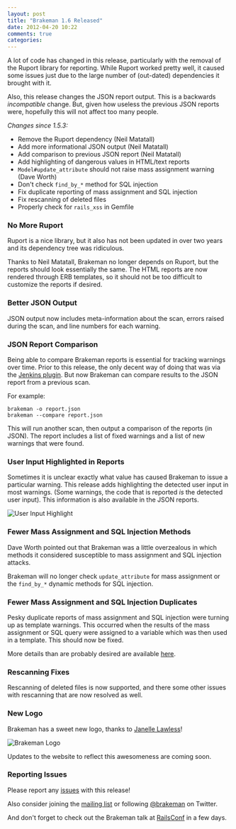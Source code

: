 ```yaml
---
layout: post
title: "Brakeman 1.6 Released"
date: 2012-04-20 10:22
comments: true
categories: 
---
```



A lot of code has changed in this release, particularly with the removal of the Ruport library for reporting. While Ruport worked pretty well, it caused some issues just due to the large number of (out-dated) dependencies it brought with it. 

Also, this release changes the JSON report output. This is a backwards *incompatible* change. But, given how useless the previous JSON reports were, hopefully this will not affect too many people.

_Changes since 1.5.3:_

 * Remove the Ruport dependency (Neil Matatall)
 * Add more informational JSON output (Neil Matatall)
 * Add comparison to previous JSON report (Neil Matatall)
 * Add highlighting of dangerous values in HTML/text reports
 * `Model#update_attribute` should not raise mass assignment warning (Dave Worth)
 * Don't check `find_by_*` method for SQL injection
 * Fix duplicate reporting of mass assignment and SQL injection
 * Fix rescanning of deleted files
 * Properly check for `rails_xss` in Gemfile


### No More Ruport

Ruport is a nice library, but it also has not been updated in over two years and its dependency tree was ridiculous. 

Thanks to Neil Matatall, Brakeman no longer depends on Ruport, but the reports should look essentially the same. The HTML reports are now rendered through ERB templates, so it should not be too difficult to customize the reports if desired.

### Better JSON Output

JSON output now includes meta-information about the scan, errors raised during the scan, and line numbers for each warning.

### JSON Report Comparison

Being able to compare Brakeman reports is essential for tracking warnings over time. Prior to this release, the only decent way of doing that was via the [Jenkins plugin](http://brakemanscanner.org/docs/jenkins/). But now Brakeman can compare results to the JSON report from a previous scan.

For example:

    brakeman -o report.json
    brakeman --compare report.json

This will run another scan, then output a comparison of the reports (in JSON). The report includes a list of fixed warnings and a list of new warnings that were found.

### User Input Highlighted in Reports

Sometimes it is unclear exactly what value has caused Brakeman to issue a particular warning. This release adds highlighting the detected user input in most warnings. (Some warnings, the code that is reported *is* the detected user input). This information is also available in the JSON reports.

![User Input Highlight](/images/user_input_highlight.png "Example of User Input Highlighting")

### Fewer Mass Assignment and SQL Injection Methods

Dave Worth pointed out that Brakeman was a little overzealous in which methods it considered susceptible to mass assignment and SQL injection attacks.

Brakeman will no longer check `update_attribute` for mass assignment or the `find_by_*` dynamic methods for SQL injection.

### Fewer Mass Assignment and SQL Injection Duplicates

Pesky duplicate reports of mass assignment and SQL injection were turning up as template warnings. This occurred when the results of the mass assignment or SQL query were assigned to a variable which was then used in a template. This should now be fixed.

More details than are probably desired are available [here](https://github.com/presidentbeef/brakeman/pull/82).

### Rescanning Fixes

Rescanning of deleted files is now supported, and there some other issues with rescanning that are now resolved as well.

### New Logo

Brakeman has a sweet new logo, thanks to [Janelle Lawless](http://janellelawless.com/)!

![Brakeman Logo](/images/logo_medium.png)

Updates to the website to reflect this awesomeness are coming soon.

### Reporting Issues

Please report any [issues](https://github.com/presidentbeef/brakeman/issues) with this release!

Also consider joining the [mailing list](http://brakemanscanner.org/contact/) or following [@brakeman](https://twitter.com/brakeman) on Twitter.

And don't forget to check out the Brakeman talk at [RailsConf](http://railsconf2012.com/sessions/44) in a few days.

